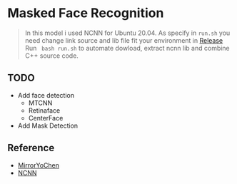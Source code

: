 # Masked Face Recognition
  > In this model i used NCNN for Ubuntu 20.04.
  > As specify in `run.sh` you need change link source and lib file fit your environment in [Release](https://github.com/Tencent/ncnn/releases)
  > Run ` bash run.sh` to automate dowload, extract ncnn lib and combine C++ source code.
## TODO
  - Add face detection
    - MTCNN
    - Retinaface
    - CenterFace
  - Add Mask Detection


## Reference
  - [MirrorYoChen](https://github.com/MirrorYuChen/ncnn_example)
  - [NCNN](https://github.com/Tencent/ncnn)
